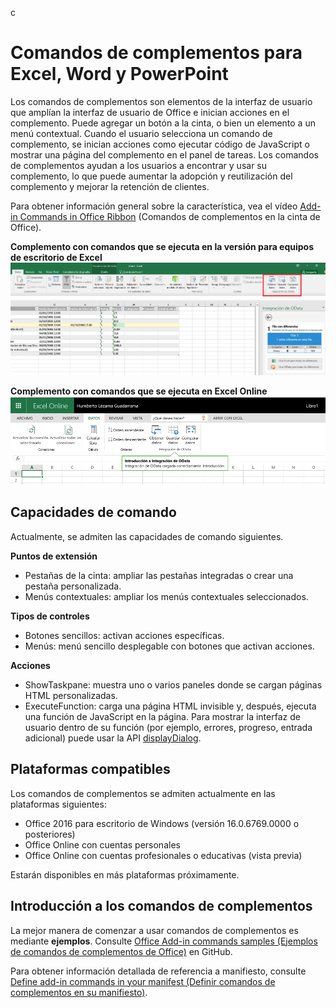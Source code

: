 c
# <a name="addin-commands-for-excel-word-and-powerpoint"></a>Comandos de complementos para Excel, Word y PowerPoint

Los comandos de complementos son elementos de la interfaz de usuario que amplían la interfaz de usuario de Office e inician acciones en el complemento. Puede agregar un botón a la cinta, o bien un elemento a un menú contextual. Cuando el usuario selecciona un comando de complemento, se inician acciones como ejecutar código de JavaScript o mostrar una página del complemento en el panel de tareas. Los comandos de complementos ayudan a los usuarios a encontrar y usar su complemento, lo que puede aumentar la adopción y reutilización del complemento y mejorar la retención de clientes.

Para obtener información general sobre la característica, vea el vídeo [Add-in Commands in Office Ribbon](https://channel9.msdn.com/events/Build/2016/P551) (Comandos de complementos en la cinta de Office).


**Complemento con comandos que se ejecuta en la versión para equipos de escritorio de Excel**
![Comandos de complementos](../../images/addincommands1.png)

**Complemento con comandos que se ejecuta en Excel Online**
![Comandos de complementos](../../images/addincommands2.png)

## <a name="command-capabilities"></a>Capacidades de comando
Actualmente, se admiten las capacidades de comando siguientes.

**Puntos de extensión**

- Pestañas de la cinta: ampliar las pestañas integradas o crear una pestaña personalizada.
- Menús contextuales: ampliar los menús contextuales seleccionados. 

**Tipos de controles**

- Botones sencillos: activan acciones específicas.
- Menús: menú sencillo desplegable con botones que activan acciones.

**Acciones**

- ShowTaskpane: muestra uno o varios paneles donde se cargan páginas HTML personalizadas.
- ExecuteFunction: carga una página HTML invisible y, después, ejecuta una función de JavaScript en la página. Para mostrar la interfaz de usuario dentro de su función (por ejemplo, errores, progreso, entrada adicional) puede usar la API [displayDialog](http://dev.office.com/reference/add-ins/shared/officeui).  

## <a name="supported-platforms"></a>Plataformas compatibles
Los comandos de complementos se admiten actualmente en las plataformas siguientes:

- Office 2016 para escritorio de Windows (versión 16.0.6769.0000 o posteriores)
- Office Online con cuentas personales
- Office Online con cuentas profesionales o educativas (vista previa)

Estarán disponibles en más plataformas próximamente.

## <a name="get-started-with-addin-commands"></a>Introducción a los comandos de complementos

La mejor manera de comenzar a usar comandos de complementos es mediante **ejemplos**. Consulte [Office Add-in commands samples (Ejemplos de comandos de complementos de Office)](https://github.com/OfficeDev/Office-Add-in-Commands-Samples/) en GitHub.

Para obtener información detallada de referencia a manifiesto, consulte [Define add-in commands in your manifest (Definir comandos de complementos en su manifiesto)](http://dev.office.com/docs/add-ins/outlook/manifests/define-add-in-commands).





